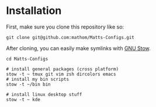 # Installation
First, make sure you clone this repository like so:
```
git clone git@github.com:mathom/Matts-Configs.git
```

After cloning, you can easily make symlinks with [GNU Stow](http://www.gnu.org/software/stow/).
```
cd Matts-Configs

# install general packages (cross platform)
stow -t ~ tmux git vim zsh dircolors emacs
# install my bin scripts
stow -t ~/bin bin

# install linux desktop stuff
stow -t ~ kde
```
